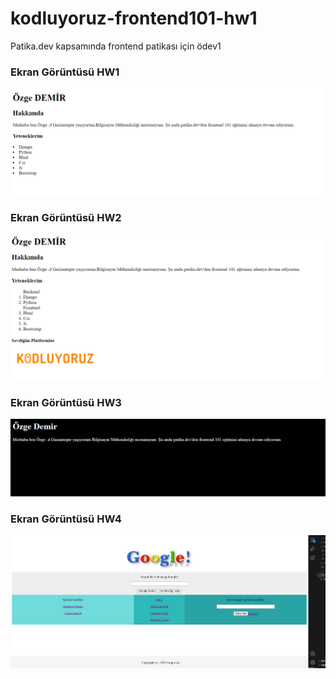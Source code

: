 # kodluyoruz-frontend101-hw1
Patika.dev kapsamında frontend patikası için ödev1

### Ekran Görüntüsü HW1
<img src="HW1/assets/Ekran görüntüsü 2023-08-02 122005.png" width="auto"><br/></hr>

### Ekran Görüntüsü HW2
<img src="HW2/Ekran görüntüsü 2023-08-02 124224.png" width="auto"><br/></hr>

### Ekran Görüntüsü HW3
<img src="HW3/hw3.png" width="auto"><br/></hr>

### Ekran Görüntüsü HW4
<img src="HW4/hw4.png" width="auto"><br/></hr>



